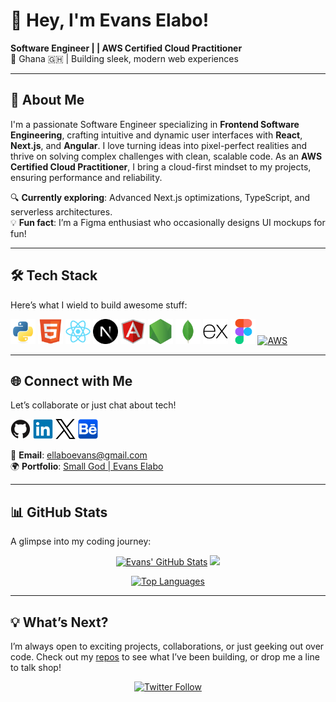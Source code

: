 
# 👋 Hey, I'm Evans Elabo!  

**Software Engineer | | AWS Certified Cloud Practitioner**  
📍 Ghana 🇬🇭 | Building sleek, modern web experiences  

---

## 🚀 About Me  
I'm a passionate Software Engineer specializing in **Frontend Software Engineering**, crafting intuitive and dynamic user interfaces with **React**, **Next.js**, and **Angular**. I love turning ideas into pixel-perfect realities and thrive on solving complex challenges with clean, scalable code. As an **AWS Certified Cloud Practitioner**, I bring a cloud-first mindset to my projects, ensuring performance and reliability.  

🔍 **Currently exploring**: Advanced Next.js optimizations, TypeScript, and serverless architectures.  
💡 **Fun fact**: I’m a Figma enthusiast who occasionally designs UI mockups for fun!  

---

## 🛠️ Tech Stack  
Here’s what I wield to build awesome stuff:  

<p align="left">
  <a href="https://www.python.org/" target="_blank" rel="noreferrer"><img src="https://raw.githubusercontent.com/devicons/devicon/master/icons/python/python-original.svg" width="40" height="40" alt="Python" /></a>
  <a href="https://developer.mozilla.org/en-US/docs/Glossary/HTML5" target="_blank" rel="noreferrer"><img src="https://raw.githubusercontent.com/devicons/devicon/master/icons/html5/html5-original.svg" width="40" height="40" alt="HTML5" /></a>
  <a href="https://reactjs.org/" target="_blank" rel="noreferrer"><img src="https://raw.githubusercontent.com/devicons/devicon/master/icons/react/react-original.svg" width="40" height="40" alt="React" /></a>
  <a href="https://nextjs.org/" target="_blank" rel="noreferrer"><img src="https://raw.githubusercontent.com/devicons/devicon/master/icons/nextjs/nextjs-original.svg" width="40" height="40" alt="Next.js" /></a>
  <a href="https://angular.io/" target="_blank" rel="noreferrer"><img src="https://raw.githubusercontent.com/devicons/devicon/master/icons/angularjs/angularjs-original.svg" width="40" height="40" alt="Angular" /></a>
  <a href="https://nodejs.org/en/" target="_blank" rel="noreferrer"><img src="https://raw.githubusercontent.com/devicons/devicon/master/icons/nodejs/nodejs-original.svg" width="40" height="40" alt="Node.js" /></a>
  <a href="https://www.mongodb.com/" target="_blank" rel="noreferrer"><img src="https://raw.githubusercontent.com/devicons/devicon/master/icons/mongodb/mongodb-original.svg" width="40" height="40" alt="MongoDB" /></a>
  <a href="https://expressjs.com/" target="_blank" rel="noreferrer"><img src="https://raw.githubusercontent.com/devicons/devicon/master/icons/express/express-original.svg" width="40" height="40" alt="Express.js" /></a>
  <a href="https://www.figma.com/" target="_blank" rel="noreferrer"><img src="https://raw.githubusercontent.com/devicons/devicon/master/icons/figma/figma-original.svg" width="40" height="40" alt="Figma" /></a>
  <a href="https://aws.amazon.com/" target="_blank" rel="noreferrer"><img src="https://avatars.githubusercontent.com/u/8931462?s=48&v=4" width="40" height="40" alt="AWS" /></a>
</p>

---

## 🌐 Connect with Me  
Let’s collaborate or just chat about tech!  

<p align="left">
  <a href="https://github.com/ellaboevans" target="_blank" rel="noreferrer"><img src="https://raw.githubusercontent.com/devicons/devicon/master/icons/github/github-original.svg" width="32" height="32" alt="GitHub" /></a>
  <a href="https://www.linkedin.com/in/eelaboevans" target="_blank" rel="noreferrer"><img src="https://raw.githubusercontent.com/devicons/devicon/master/icons/linkedin/linkedin-original.svg" width="32" height="32" alt="LinkedIn" /></a>
  <a href="https://twitter.com/dev_concept" target="_blank" rel="noreferrer"><img src="https://raw.githubusercontent.com/devicons/devicon/master/icons/twitter/twitter-original.svg" width="32" height="32" alt="Twitter" /></a>
  <a href="https://www.behance.com/ellaboevans" target="_blank" rel="noreferrer"><img src="https://raw.githubusercontent.com/devicons/devicon/master/icons/behance/behance-original.svg" width="32" height="32" alt="Behance" /></a>
</p>

📧 **Email**: [ellaboevans@gmail.com](mailto:ellaboevans@gmail.com)  
🌍 **Portfolio**: [Small God | Evans Elabo](https://ng-elabo.vercel.app/)  

---

## 📊 GitHub Stats  
A glimpse into my coding journey:  

<p align="center">
  <a href="https://github.com/ellaboevans"><img src="https://github-readme-stats.vercel.app/api?username=ellaboevans&show_icons=true&theme=dracula&title_color=50fa7b&text_color=ffffff&icon_color=50fa7b&bg_color=282a36&hide_border=true" alt="Evans' GitHub Stats" /></a>
        <a href="http://www.github.com/ellabevans"><img src="https://github-readme-streak-stats.herokuapp.com/?user=ellaboevans&stroke=ffffff&background=1c1917&ring=0891b2&fire=0891b2&currStreakNum=ffffff&currStreakLabel=0891b2&sideNums=ffffff&sideLabels=ffffff&dates=ffffff&hide_border=true" /></a>
</p>

<p align="center">
  <a href="https://github.com/ellaboevans"><img src="https://github-readme-stats.vercel.app/api/top-langs/?username=ellaboevans&layout=compact&theme=dracula&title_color=50fa7b&text_color=ffffff&bg_color=282a36&hide_border=true" alt="Top Languages" /></a>
</p>

---

## 💡 What’s Next?  
I’m always open to exciting projects, collaborations, or just geeking out over code. Check out my [repos](https://github.com/ellaboevans?tab=repositories) to see what I’ve been building, or drop me a line to talk shop!  

<p align="center">
  <a href="https://twitter.com/dev_concept" target="_blank"><img src="https://img.shields.io/twitter/follow/dev_concept?logo=twitter&style=flat-square&color=1DA1F2" alt="Twitter Follow" /></a>
</p>

